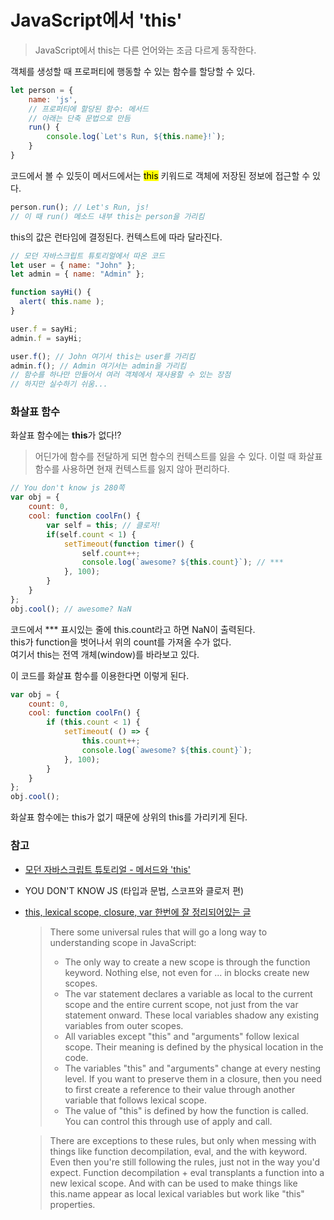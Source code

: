 # JavaScript에서 'this'

> JavaScript에서 this는 다른 언어와는 조금 다르게 동작한다.

객체를 생성할 때 프로퍼티에 행동할 수 있는 함수를 할당할 수 있다.
```js
let person = {
    name: 'js',
    // 프로퍼티에 할당된 함수: 메서드
    // 아래는 단축 문법으로 만듬
    run() {
        console.log(`Let's Run, ${this.name}!`);
    }
}
```

코드에서 볼 수 있듯이 메서드에서는 <mark>this</mark> 키워드로 객체에 저장된 정보에 접근할 수 있다.
```js
person.run(); // Let's Run, js!
// 이 때 run() 메소드 내부 this는 person을 가리킴
```
this의 값은 런타임에 결정된다. 컨텍스트에 따라 달라진다.

```js
// 모던 자바스크립트 튜토리얼에서 따온 코드
let user = { name: "John" };
let admin = { name: "Admin" };

function sayHi() {
  alert( this.name );
}

user.f = sayHi;
admin.f = sayHi;

user.f(); // John 여기서 this는 user를 가리킴
admin.f(); // Admin 여기서는 admin을 가리킴
// 함수를 하나만 만들어서 여러 객체에서 재사용할 수 있는 장점
// 하지만 실수하기 쉬움...
```

### 화살표 함수
화살표 함수에는 **this**가 없다!?
> 어딘가에 함수를 전달하게 되면 함수의 컨텍스트를 잃을 수 있다. 이럴 때 화살표 함수를 사용하면 현재 컨텍스트를 잃지 않아 편리하다.

```js
// You don't know js 280쪽
var obj = {
    count: 0,
    cool: function coolFn() {
        var self = this; // 클로저!
        if(self.count < 1) {
            setTimeout(function timer() {
                self.count++;
                console.log(`awesome? ${this.count}`); // ***
            }, 100);
        }
    }
};
obj.cool(); // awesome? NaN
```

코드에서 *** 표시있는 줄에 this.count라고 하면 NaN이 출력된다. <br>
this가 function을 벗어나서 위의 count를 가져올 수가 없다.<br>
여기서 this는 전역 개체(window)를 바라보고 있다.

이 코드를 화살표 함수를 이용한다면 이렇게 된다.
```js
var obj = {
    count: 0,
    cool: function coolFn() {
        if (this.count < 1) {
            setTimeout( () => {
                this.count++;
                console.log(`awesome? ${this.count}`);
            }, 100);
        }
    }
};
obj.cool();
```

화살표 함수에는 this가 없기 때문에 상위의 this를 가리키게 된다.

### 참고
- [모던 자바스크립트 튜토리얼 - 메서드와 'this'](https://javascript.info/object-methods)
- YOU DON'T KNOW JS (타입과 문법, 스코프와 클로저 편)
- [this, lexical scope, closure, var 한번에 잘 정리되어있는 글](http://howtonode.org/what-is-this)
    >There some universal rules that will go a long way to understanding scope in JavaScript:
    > * The only way to create a new scope is through the function keyword. Nothing else, not even for ... in blocks create new scopes.
    > * The var statement declares a variable as local to the current scope and the entire current scope, not just from the var statement onward. These local variables shadow any existing variables from outer scopes.
    > * All variables except "this" and "arguments" follow lexical scope. Their meaning is defined by the physical location in the code.
    > * The variables "this" and "arguments" change at every nesting level. If you want to preserve them in a closure, then you need to first create a reference to their value through another variable that follows lexical scope.
    > * The value of "this" is defined by how the function is called. You can control this through use of apply and call.

    > There are exceptions to these rules, but only when messing with things like function decompilation, eval, and the with keyword. Even then you're still following the rules, just not in the way you'd expect. Function decompilation + eval transplants a function into a new lexical scope. And with can be used to make things like this.name appear as local lexical variables but work like "this" properties.
